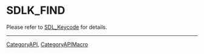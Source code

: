 # SDLK_FIND

Please refer to [SDL_Keycode](SDL_Keycode) for details.

----
[CategoryAPI](CategoryAPI), [CategoryAPIMacro](CategoryAPIMacro)

